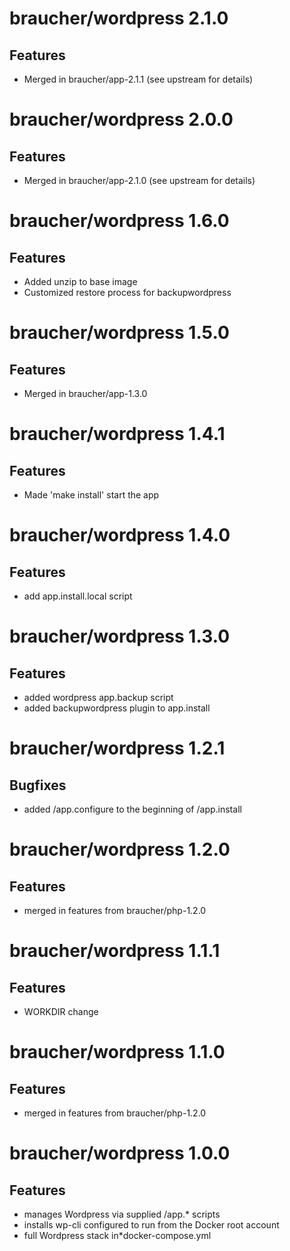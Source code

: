 # braucher/wordpress 2.1.0

## Features
* Merged in braucher/app-2.1.1 (see upstream for details)

# braucher/wordpress 2.0.0

## Features
* Merged in braucher/app-2.1.0 (see upstream for details)

# braucher/wordpress 1.6.0

## Features
* Added unzip to base image
* Customized restore process for backupwordpress

# braucher/wordpress 1.5.0

## Features
* Merged in braucher/app-1.3.0

# braucher/wordpress 1.4.1

## Features
* Made 'make install' start the app

# braucher/wordpress 1.4.0

## Features
* add app.install.local script

# braucher/wordpress 1.3.0

## Features
* added wordpress app.backup script
* added backupwordpress plugin to app.install

# braucher/wordpress 1.2.1

## Bugfixes
* added /app.configure to the beginning of /app.install

# braucher/wordpress 1.2.0

## Features
* merged in features from braucher/php-1.2.0

# braucher/wordpress 1.1.1

## Features
* WORKDIR change

# braucher/wordpress 1.1.0

## Features
* merged in features from braucher/php-1.2.0

# braucher/wordpress 1.0.0

## Features
* manages Wordpress via supplied /app.* scripts
* installs wp-cli configured to run from the Docker root account
* full Wordpress stack in*docker-compose.yml
